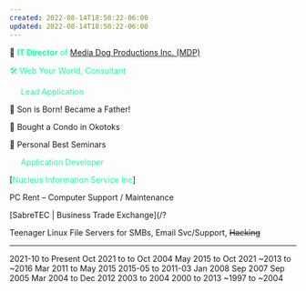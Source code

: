```yaml
---
created: 2022-08-14T18:50:22-06:00
updated: 2022-08-14T18:50:22-06:00
---
```



🐶 <span style="color:#1AFE9C;">**IT Director** of
[Media Dog Productions Inc. (MDP)](https://www.mediadog.ca/)</span>

<span style="color:#1AFE9C;">🛠 Web Your World, Consultant</span>

&nbsp;&nbsp;&nbsp;&nbsp; <span style="color:#1AFE9C;">Lead Application

👶 Son is Born! Became a Father!

🏢 Bought a Condo in Okotoks

🤗 Personal Best Seminars

&nbsp;&nbsp;&nbsp;&nbsp; <span style="color:#1AFE9C;">Application Developer

[<span style="color:#1AFE9C;">Nucleus Information Service Inc</span>]

PC Rent – Computer Support / Maintenance

[SabreTEC | Business Trade Exchange](/?

Teenager Linux File Servers for SMBs, Email Svc/Support, ~~Hacking~~



---
2021-10 to Present
Oct 2021 to to Oct 2004
May 2015 to Oct 2021
~2013 to ~2016
Mar 2011 to May 2015
2015-05 to 2011-03
Jan 2008
Sep 2007
Sep 2005
Mar 2004 to Dec 2012
2003 to 2004
2000 to 2013
~1997 to ~2004